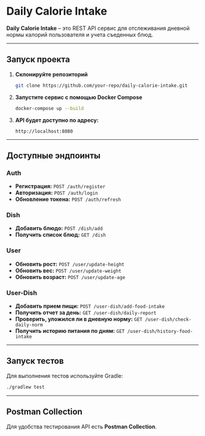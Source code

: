 # Daily Calorie Intake

**Daily Calorie Intake** – это REST API сервис для отслеживания дневной нормы калорий пользователя и учета съеденных блюд.

---

## Запуск проекта

1. **Склонируйте репозиторий**  
   ```sh
   git clone https://github.com/your-repo/daily-calorie-intake.git
   ```

2. **Запустите сервис с помощью Docker Compose**  
   ```sh
   docker-compose up --build
   ```

3. **API будет доступно по адресу:**  
   ```
   http://localhost:8080
   ```

---

## Доступные эндпоинты

### Auth

- **Регистрация:** `POST /auth/register`  
- **Авторизация:** `POST /auth/login`
- **Обновление токена:** `POST /auth/refresh`    

### Dish

- **Добавить блюдо:** `POST /dish/add`
- **Получить список блюд:** `GET /dish`

### User
- **Обновить рост:** `POST /user/update-height`
- **Обновить вес:** `POST /user/update-weight`
- **Обновить возраст:** `POST /user/update-age`

### User-Dish
- **Добавить прием пищи:** `POST /user-dish/add-food-intake`
- **Получить отчет за день:** `GET /user-dish/daily-report`
- **Проверить, уложился ли в дневную норму:** `GET /user-dish/check-daily-norm`
- **Получить историю питания по дням:** `GET /user-dish/history-food-intake`

---

## Запуск тестов

Для выполнения тестов используйте Gradle:  

```sh
./gradlew test
```

---

## Postman Collection

Для удобства тестирования API есть **Postman Collection**.  
